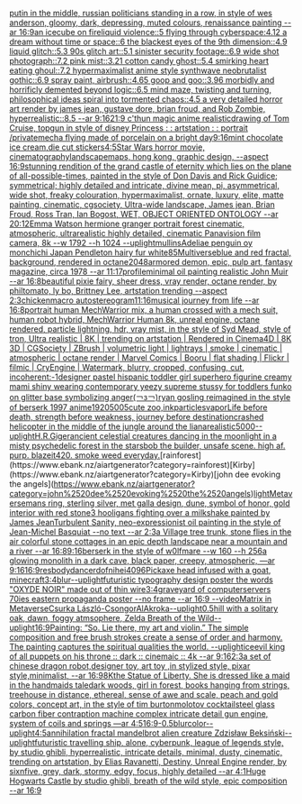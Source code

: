 [putin in the middle, russian politicians standing in a row, in style of wes anderson,  gloomy,  dark, depressing, muted colours, renaissance painting --ar 16:9](https://www.ebank.nz/aiartgenerator?category=putin%2520in%2520the%2520middle%2C%2520russian%2520politicians%2520standing%2520in%2520a%2520row%2C%2520in%2520style%2520of%2520wes%2520anderson%2C%2520%2520gloomy%2C%2520%2520dark%2C%2520depressing%2C%2520muted%2520colours%2C%2520renaissance%2520painting%2520--ar%252016%3A9)[an icecube on fire](https://www.ebank.nz/aiartgenerator?category=an%2520icecube%2520on%2520fire)[liquid violence::5 flying through cyberspace:4.12 a dream without time or space::6 the blackest eyes of the 9th dimension::4.9 liquid glitch::5.3 90s glitch art::5.1 sinister security footage::6.9 wide shot photograph::7.2 pink mist::3.21 cotton candy ghost::5.4 smirking heart eating ghoul::7.2 hypermaximalist anime style synthwave neobrutalist gothic::6.9 spray paint, airbrush::4.65 goop and goo::3.96 morbidly and horrificly demented beyond logic::6.5 mind maze, twisting and turning, philosophical ideas spiral into tormented chaos::4.5 a very detailed horror art render by james jean, gustave dore, brian froud, and Rob Zombie, hyperrealistic::8.5 --ar 9:16](https://www.ebank.nz/aiartgenerator?category=liquid%2520violence%3A%3A5%2520flying%2520through%2520cyberspace%3A4.12%2520a%2520dream%2520without%2520time%2520or%2520space%3A%3A6%2520the%2520blackest%2520eyes%2520of%2520the%25209th%2520dimension%3A%3A4.9%2520liquid%2520glitch%3A%3A5.3%252090s%2520glitch%2520art%3A%3A5.1%2520sinister%2520security%2520footage%3A%3A6.9%2520wide%2520shot%2520photograph%3A%3A7.2%2520pink%2520mist%3A%3A3.21%2520cotton%2520candy%2520ghost%3A%3A5.4%2520smirking%2520heart%2520eating%2520ghoul%3A%3A7.2%2520hypermaximalist%2520anime%2520style%2520synthwave%2520neobrutalist%2520gothic%3A%3A6.9%2520spray%2520paint%2C%2520airbrush%3A%3A4.65%2520goop%2520and%2520goo%3A%3A3.96%2520morbidly%2520and%2520horrificly%2520demented%2520beyond%2520logic%3A%3A6.5%2520mind%2520maze%2C%2520twisting%2520and%2520turning%2C%2520philosophical%2520ideas%2520spiral%2520into%2520tormented%2520chaos%3A%3A4.5%2520a%2520very%2520detailed%2520horror%2520art%2520render%2520by%2520james%2520jean%2C%2520gustave%2520dore%2C%2520brian%2520froud%2C%2520and%2520Rob%2520Zombie%2C%2520hyperrealistic%3A%3A8.5%2520--ar%25209%3A16)[21:9 c'thun magic anime realistic](https://www.ebank.nz/aiartgenerator?category=21%3A9%2520c%27thun%2520magic%2520anime%2520realistic)[drawing of Tom Cruise, topgun in style of disney Princess : : artstation : : portrait /private](https://www.ebank.nz/aiartgenerator?category=drawing%2520of%2520Tom%2520Cruise%2C%2520topgun%2520in%2520style%2520of%2520disney%2520Princess%2520%3A%2520%3A%2520artstation%2520%3A%2520%3A%2520portrait%2520/private)[mecha flying made of porcelain on a bright day](https://www.ebank.nz/aiartgenerator?category=mecha%2520flying%2520made%2520of%2520porcelain%2520on%2520a%2520bright%2520day)[9:16](https://www.ebank.nz/aiartgenerator?category=9%3A16)[mint chocolate ice cream,die cut stickers](https://www.ebank.nz/aiartgenerator?category=mint%2520chocolate%2520ice%2520cream%2Cdie%2520cut%2520stickers)[4:5](https://www.ebank.nz/aiartgenerator?category=4%3A5)[Star Wars horror movie, cinematography](https://www.ebank.nz/aiartgenerator?category=Star%2520Wars%2520horror%2520movie%2C%2520cinematography)[landscape](https://www.ebank.nz/aiartgenerator?category=landscape)[maps,  hong kong,  graphic design,  --aspect 16:9](https://www.ebank.nz/aiartgenerator?category=maps%2C%2520%2520hong%2520kong%2C%2520%2520graphic%2520design%2C%2520%2520--aspect%252016%3A9)[stunning rendition of the grand castle of eternity which lies on the plane of all-possible-times, painted in the style of Don Davis and Rick Guidice; symmetrical; highly detailed and intricate, divine mean, pi, asymmetrical, wide shot, freaky colouration, hypermaximalist, ornate, luxury, elite, matte painting, cinematic, cgsociety, Ultra-wide landscape, James jean, Brian Froud, Ross Tran, Ian Bogost, WET, OBJECT ORIENTED ONTOLOGY --ar 20:12](https://www.ebank.nz/aiartgenerator?category=stunning%2520rendition%2520of%2520the%2520grand%2520castle%2520of%2520eternity%2520which%2520lies%2520on%2520the%2520plane%2520of%2520all-possible-times%2C%2520painted%2520in%2520the%2520style%2520of%2520Don%2520Davis%2520and%2520Rick%2520Guidice%3B%2520symmetrical%3B%2520highly%2520detailed%2520and%2520intricate%2C%2520divine%2520mean%2C%2520pi%2C%2520asymmetrical%2C%2520wide%2520shot%2C%2520freaky%2520colouration%2C%2520hypermaximalist%2C%2520ornate%2C%2520luxury%2C%2520elite%2C%2520matte%2520painting%2C%2520cinematic%2C%2520cgsociety%2C%2520Ultra-wide%2520landscape%2C%2520James%2520jean%2C%2520Brian%2520Froud%2C%2520Ross%2520Tran%2C%2520Ian%2520Bogost%2C%2520WET%2C%2520OBJECT%2520ORIENTED%2520ONTOLOGY%2520--ar%252020%3A12)[Emma Watson hermione granger portrait forest cinematic, atmospheric, ultrarealistic highly detailed, cinematic Panavision film camera, 8k --w 1792 --h 1024 --uplight](https://www.ebank.nz/aiartgenerator?category=Emma%2520Watson%2520hermione%2520granger%2520portrait%2520forest%2520cinematic%2C%2520atmospheric%2C%2520ultrarealistic%2520highly%2520detailed%2C%2520cinematic%2520Panavision%2520film%2520camera%2C%25208k%2520--w%25201792%2520--h%25201024%2520--uplight)[mullins](https://www.ebank.nz/aiartgenerator?category=mullins)[Adeliae penguin oy monchichi Japan Pendleton hairy fur white](https://www.ebank.nz/aiartgenerator?category=Adeliae%2520penguin%2520oy%2520monchichi%2520Japan%2520Pendleton%2520hairy%2520fur%2520white)[85](https://www.ebank.nz/aiartgenerator?category=85)[Multiverse](https://www.ebank.nz/aiartgenerator?category=Multiverse)[blue and red fractal, background, rendered in octane](https://www.ebank.nz/aiartgenerator?category=blue%2520and%2520red%2520fractal%2C%2520background%2C%2520rendered%2520in%2520octane)[2048](https://www.ebank.nz/aiartgenerator?category=2048)[armored demon, epic, pulp art, fantasy magazine, circa 1978 --ar 11:17](https://www.ebank.nz/aiartgenerator?category=armored%2520demon%2C%2520epic%2C%2520pulp%2520art%2C%2520fantasy%2520magazine%2C%2520circa%25201978%2520--ar%252011%3A17)[profile](https://www.ebank.nz/aiartgenerator?category=profile)[minimal oil painting realistic John Muir --ar 16:8](https://www.ebank.nz/aiartgenerator?category=minimal%2520oil%2520painting%2520realistic%2520John%2520Muir%2520--ar%252016%3A8)[beautiful pixie fairy, sheer dress, vray render, octane render, by philtomato,  ly bo, Brittney Lee, artstation trending --aspect 2:3](https://www.ebank.nz/aiartgenerator?category=beautiful%2520pixie%2520fairy%2C%2520sheer%2520dress%2C%2520vray%2520render%2C%2520octane%2520render%2C%2520by%2520philtomato%2C%2520%2520ly%2520bo%2C%2520Brittney%2520Lee%2C%2520artstation%2520trending%2520--aspect%25202%3A3)[chicken](https://www.ebank.nz/aiartgenerator?category=chicken)[macro autostereogram](https://www.ebank.nz/aiartgenerator?category=macro%2520autostereogram)[11:16](https://www.ebank.nz/aiartgenerator?category=11%3A16)[musical journey from life --ar 16:8](https://www.ebank.nz/aiartgenerator?category=musical%2520journey%2520from%2520life%2520--ar%252016%3A8)[portrait human MechWarrior mix, a human crossed with a mech suit, human robot hybrid, MechWarrior Human 8k, unreal engine, octane rendered, particle lightning, hdr, vray mist, in the style of Syd Mead, style of tron, Ultra realistic | 8K | trending on artstation | Rendered in Cinema4D | 8K 3D | CGSociety | ZBrush | volumetric light | lightrays | smoke | cinematic | atmospheric | octane render | Marvel Comics | Booru | flat shading | Flickr | filmic | CryEngine |  Watermark, blurry, cropped, confusing, cut, incoherent:-1](https://www.ebank.nz/aiartgenerator?category=portrait%2520human%2520MechWarrior%2520mix%2C%2520a%2520human%2520crossed%2520with%2520a%2520mech%2520suit%2C%2520human%2520robot%2520hybrid%2C%2520MechWarrior%2520Human%25208k%2C%2520unreal%2520engine%2C%2520octane%2520rendered%2C%2520particle%2520lightning%2C%2520hdr%2C%2520vray%2520mist%2C%2520in%2520the%2520style%2520of%2520Syd%2520Mead%2C%2520style%2520of%2520tron%2C%2520Ultra%2520realistic%2520%7C%25208K%2520%7C%2520trending%2520on%2520artstation%2520%7C%2520Rendered%2520in%2520Cinema4D%2520%7C%25208K%25203D%2520%7C%2520CGSociety%2520%7C%2520ZBrush%2520%7C%2520volumetric%2520light%2520%7C%2520lightrays%2520%7C%2520smoke%2520%7C%2520cinematic%2520%7C%2520atmospheric%2520%7C%2520octane%2520render%2520%7C%2520Marvel%2520Comics%2520%7C%2520Booru%2520%7C%2520flat%2520shading%2520%7C%2520Flickr%2520%7C%2520filmic%2520%7C%2520CryEngine%2520%7C%2520%2520Watermark%2C%2520blurry%2C%2520cropped%2C%2520confusing%2C%2520cut%2C%2520incoherent%3A-1)[designer pastel  hispanic toddler girl superhero figurine creamy mami shiny wearing contemporary yeezy supreme stussy for toddlers funko on glitter base symbolizing anger](https://www.ebank.nz/aiartgenerator?category=designer%2520pastel%2520%2520hispanic%2520toddler%2520girl%2520superhero%2520figurine%2520creamy%2520mami%2520shiny%2520wearing%2520contemporary%2520yeezy%2520supreme%2520stussy%2520for%2520toddlers%2520funko%2520on%2520glitter%2520base%2520symbolizing%2520anger)[(￢з￢)](https://www.ebank.nz/aiartgenerator?category=%28%EF%BF%A2%D0%B7%EF%BF%A2%29)[ryan gosling reimagined in the style of berserk 1997 anime](https://www.ebank.nz/aiartgenerator?category=ryan%2520gosling%2520reimagined%2520in%2520the%2520style%2520of%2520berserk%25201997%2520anime)[1920](https://www.ebank.nz/aiartgenerator?category=1920)[500](https://www.ebank.nz/aiartgenerator?category=500)[5](https://www.ebank.nz/aiartgenerator?category=5)[cute zoo,ink](https://www.ebank.nz/aiartgenerator?category=cute%2520zoo%2Cink)[particles](https://www.ebank.nz/aiartgenerator?category=particles)[vapor](https://www.ebank.nz/aiartgenerator?category=vapor)[Life before death, strength before weakness, journey before destination](https://www.ebank.nz/aiartgenerator?category=Life%2520before%2520death%2C%2520strength%2520before%2520weakness%2C%2520journey%2520before%2520destination)[crashed helicopter in the middle of the jungle around the liana](https://www.ebank.nz/aiartgenerator?category=crashed%2520helicopter%2520in%2520the%2520middle%2520of%2520the%2520jungle%2520around%2520the%2520liana)[realistic](https://www.ebank.nz/aiartgenerator?category=realistic)[5000](https://www.ebank.nz/aiartgenerator?category=5000)[--uplight](https://www.ebank.nz/aiartgenerator?category=--uplight)[H.R.Giger](https://www.ebank.nz/aiartgenerator?category=H.R.Giger)[ancient celestial creatures dancing in the moonlight in a misty psychedelic forest in the stars](https://www.ebank.nz/aiartgenerator?category=ancient%2520celestial%2520creatures%2520dancing%2520in%2520the%2520moonlight%2520in%2520a%2520misty%2520psychedelic%2520forest%2520in%2520the%2520stars)[bob the builder, unsafe scene. high af. purp. blazeit420. smoke weed everyday.](https://www.ebank.nz/aiartgenerator?category=bob%2520the%2520builder%2C%2520unsafe%2520scene.%2520high%2520af.%2520purp.%2520blazeit420.%2520smoke%2520weed%2520everyday.)[rainforest](https://www.ebank.nz/aiartgenerator?category=rainforest)[Kirby](https://www.ebank.nz/aiartgenerator?category=Kirby)[john dee evoking the angels](https://www.ebank.nz/aiartgenerator?category=john%2520dee%2520evoking%2520the%2520angels)[light](https://www.ebank.nz/aiartgenerator?category=light)[Metaverse](https://www.ebank.nz/aiartgenerator?category=Metaverse)[mans ring, sterling silver, met galla design, dune, symbol of honor, gold interior with red stone](https://www.ebank.nz/aiartgenerator?category=mans%2520ring%2C%2520sterling%2520silver%2C%2520met%2520galla%2520design%2C%2520dune%2C%2520symbol%2520of%2520honor%2C%2520gold%2520interior%2520with%2520red%2520stone)[3 hooligans fighting over a milkshake painted by James Jean](https://www.ebank.nz/aiartgenerator?category=3%2520hooligans%2520fighting%2520over%2520a%2520milkshake%2520painted%2520by%2520James%2520Jean)[Turbulent Sanity, neo-expressionist oil painting in the style of Jean-Michel Basquiat --no text --ar 2:3](https://www.ebank.nz/aiartgenerator?category=Turbulent%2520Sanity%2C%2520neo-expressionist%2520oil%2520painting%2520in%2520the%2520style%2520of%2520Jean-Michel%2520Basquiat%2520--no%2520text%2520--ar%25202%3A3)[a Village  tree trunk, stone flies in the air colorful stone cottages in an epic depth landscape near a mountain and a river --ar 16:8](https://www.ebank.nz/aiartgenerator?category=a%2520Village%2520%2520tree%2520trunk%2C%2520stone%2520flies%2520in%2520the%2520air%2520colorful%2520stone%2520cottages%2520in%2520an%2520epic%2520depth%2520landscape%2520near%2520a%2520mountain%2520and%2520a%2520river%2520--ar%252016%3A8)[9:16](https://www.ebank.nz/aiartgenerator?category=9%3A16)[berserk in the style of w0lfmare --w 160 --h 256](https://www.ebank.nz/aiartgenerator?category=berserk%2520in%2520the%2520style%2520of%2520w0lfmare%2520--w%2520160%2520--h%2520256)[a glowing monolith in a dark cave, black paper, creepy, atmospheric, —ar 9:16](https://www.ebank.nz/aiartgenerator?category=a%2520glowing%2520monolith%2520in%2520a%2520dark%2520cave%2C%2520black%2520paper%2C%2520creepy%2C%2520atmospheric%2C%2520%E2%80%94ar%25209%3A16)[16:9](https://www.ebank.nz/aiartgenerator?category=16%3A9)[res](https://www.ebank.nz/aiartgenerator?category=res)[body](https://www.ebank.nz/aiartgenerator?category=body)[dancer](https://www.ebank.nz/aiartgenerator?category=dancer)[dof](https://www.ebank.nz/aiartgenerator?category=dof)[nihei](https://www.ebank.nz/aiartgenerator?category=nihei)[4096](https://www.ebank.nz/aiartgenerator?category=4096)[Pickaxe head infused with a goat, minecraft](https://www.ebank.nz/aiartgenerator?category=Pickaxe%2520head%2520infused%2520with%2520a%2520goat%2C%2520minecraft)[3:4](https://www.ebank.nz/aiartgenerator?category=3%3A4)[blur](https://www.ebank.nz/aiartgenerator?category=blur)[--uplight](https://www.ebank.nz/aiartgenerator?category=--uplight)[futuristic  typography design poster the words "OXYDE NOIR" made out of thin wire](https://www.ebank.nz/aiartgenerator?category=futuristic%2520%2520typography%2520design%2520poster%2520the%2520words%2520%22OXYDE%2520NOIR%22%2520made%2520out%2520of%2520thin%2520wire)[3:4](https://www.ebank.nz/aiartgenerator?category=3%3A4)[graveyard of computerservers 70ies eastern propaganda  poster  --no frame --ar 16:9 --video](https://www.ebank.nz/aiartgenerator?category=graveyard%2520of%2520computerservers%252070ies%2520eastern%2520propaganda%2520%2520poster%2520%2520--no%2520frame%2520--ar%252016%3A9%2520--video)[Matrix in Metaverse](https://www.ebank.nz/aiartgenerator?category=Matrix%2520in%2520Metaverse)[Csurka László-Csongor](https://www.ebank.nz/aiartgenerator?category=Csurka%2520L%C3%A1szl%C3%B3-Csongor)[AlAkroka](https://www.ebank.nz/aiartgenerator?category=AlAkroka)[--uplight](https://www.ebank.nz/aiartgenerator?category=--uplight)[0.5](https://www.ebank.nz/aiartgenerator?category=0.5)[hill with a solitary oak, dawn, foggy atmsophere, Zelda Breath of the Wild](https://www.ebank.nz/aiartgenerator?category=hill%2520with%2520a%2520solitary%2520oak%2C%2520dawn%2C%2520foggy%2520atmsophere%2C%2520Zelda%2520Breath%2520of%2520the%2520Wild)[--uplight](https://www.ebank.nz/aiartgenerator?category=--uplight)[16:9](https://www.ebank.nz/aiartgenerator?category=16%3A9)[Painting: “So. Lie there, my art and violin.” The simple composition and free brush strokes create a sense of order and harmony. The painting captures the spiritual qualities the world. --uplight](https://www.ebank.nz/aiartgenerator?category=Painting%3A%2520%E2%80%9CSo.%2520Lie%2520there%2C%2520my%2520art%2520and%2520violin.%E2%80%9D%2520The%2520simple%2520composition%2520and%2520free%2520brush%2520strokes%2520create%2520a%2520sense%2520of%2520order%2520and%2520harmony.%2520The%2520painting%2520captures%2520the%2520spiritual%2520qualities%2520the%2520world.%2520--uplight)[ice](https://www.ebank.nz/aiartgenerator?category=ice)[evil king of all puppets on his throne :: dark :: cinemaic :: 4k --ar 9:16](https://www.ebank.nz/aiartgenerator?category=evil%2520king%2520of%2520all%2520puppets%2520on%2520his%2520throne%2520%3A%3A%2520dark%2520%3A%3A%2520cinemaic%2520%3A%3A%25204k%2520--ar%25209%3A16)[2:3](https://www.ebank.nz/aiartgenerator?category=2%3A3)[a set of chinese dragon robot,designer toy, art toy ,in stylized style, pixar style,minimalist, --ar 16:9](https://www.ebank.nz/aiartgenerator?category=a%2520set%2520of%2520chinese%2520dragon%2520robot%2Cdesigner%2520toy%2C%2520art%2520toy%2520%2Cin%2520stylized%2520style%2C%2520pixar%2520style%2Cminimalist%2C%2520--ar%252016%3A9)[8K](https://www.ebank.nz/aiartgenerator?category=8K)[the Statue of Liberty. She is dressed like a maid in the handmaids tale](https://www.ebank.nz/aiartgenerator?category=the%2520Statue%2520of%2520Liberty.%2520She%2520is%2520dressed%2520like%2520a%2520maid%2520in%2520the%2520handmaids%2520tale)[dark woods, girl in forest, books hanging from strings, treehouse in distance, ethereal, sense of awe and scale, peach and gold colors, concept art, in the style of tim burton](https://www.ebank.nz/aiartgenerator?category=dark%2520woods%2C%2520girl%2520in%2520forest%2C%2520books%2520hanging%2520from%2520strings%2C%2520treehouse%2520in%2520distance%2C%2520ethereal%2C%2520sense%2520of%2520awe%2520and%2520scale%2C%2520peach%2520and%2520gold%2520colors%2C%2520concept%2520art%2C%2520in%2520the%2520style%2520of%2520tim%2520burton)[molotov cocktail](https://www.ebank.nz/aiartgenerator?category=molotov%2520cocktail)[steel glass carbon fiber contraption machine complex intricate detail gun engine, system of coils and springs —ar 4:5](https://www.ebank.nz/aiartgenerator?category=steel%2520glass%2520carbon%2520fiber%2520contraption%2520machine%2520complex%2520intricate%2520detail%2520gun%2520engine%2C%2520system%2520of%2520coils%2520and%2520springs%2520%E2%80%94ar%25204%3A5)[16:9](https://www.ebank.nz/aiartgenerator?category=16%3A9)[-0.5](https://www.ebank.nz/aiartgenerator?category=-0.5)[blur](https://www.ebank.nz/aiartgenerator?category=blur)[color](https://www.ebank.nz/aiartgenerator?category=color)[--uplight](https://www.ebank.nz/aiartgenerator?category=--uplight)[4:5](https://www.ebank.nz/aiartgenerator?category=4%3A5)[annihilation fractal mandelbrot alien creature Zdzisław Beksiński](https://www.ebank.nz/aiartgenerator?category=annihilation%2520fractal%2520mandelbrot%2520alien%2520creature%2520Zdzis%C5%82aw%2520Beksi%C5%84ski)[--uplight](https://www.ebank.nz/aiartgenerator?category=--uplight)[futuristic travelling ship, alone, cyberpunk, league of legends style, by studio ghibli, hyperrealistic, intricate details, minimal, dusty, cinematic, trending on artstation, by Elias Ravanetti, Destiny, Unreal Engine render, by sixnfive, grey, dark, stormy, edgy, focus, highly detailed --ar 4:1](https://www.ebank.nz/aiartgenerator?category=futuristic%2520travelling%2520ship%2C%2520alone%2C%2520cyberpunk%2C%2520league%2520of%2520legends%2520style%2C%2520by%2520studio%2520ghibli%2C%2520hyperrealistic%2C%2520intricate%2520details%2C%2520minimal%2C%2520dusty%2C%2520cinematic%2C%2520trending%2520on%2520artstation%2C%2520by%2520Elias%2520Ravanetti%2C%2520Destiny%2C%2520Unreal%2520Engine%2520render%2C%2520by%2520sixnfive%2C%2520grey%2C%2520dark%2C%2520stormy%2C%2520edgy%2C%2520focus%2C%2520highly%2520detailed%2520--ar%25204%3A1)[Huge Hogwarts Castle by studio ghibli, breath of the wild style, epic composition --ar 16:9](https://www.ebank.nz/aiartgenerator?category=Huge%2520Hogwarts%2520Castle%2520by%2520studio%2520ghibli%2C%2520breath%2520of%2520the%2520wild%2520style%2C%2520epic%2520composition%2520--ar%252016%3A9)